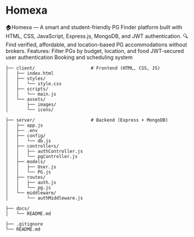 # Homexa
🏠Homexa — A smart and student-friendly PG Finder platform built with HTML, CSS, JavaScript, Express.js, MongoDB, and JWT authentication.  🔍 Find verified, affordable, and location-based PG accommodations without brokers.   Features:  Filter PGs by budget, location, and food  JWT-secured user authentication  Booking and scheduling system

```
├── client/                     # Frontend (HTML, CSS, JS)
│   ├── index.html
│   ├── styles/
│   │   └── style.css
│   ├── scripts/
│   │   └── main.js
│   └── assets/
│       ├── images/
│       └── icons/

├── server/                     # Backend (Express + MongoDB)
│   ├── app.js
│   ├── .env
│   ├── config/
│   │   └── db.js
│   ├── controllers/
│   │   ├── authController.js
│   │   └── pgController.js
│   ├── models/
│   │   ├── User.js
│   │   └── PG.js
│   ├── routes/
│   │   ├── auth.js
│   │   └── pg.js
│   └── middleware/
│       └── authMiddleware.js

├── docs/
│   └── README.md

├── .gitignore
└── README.md
```
